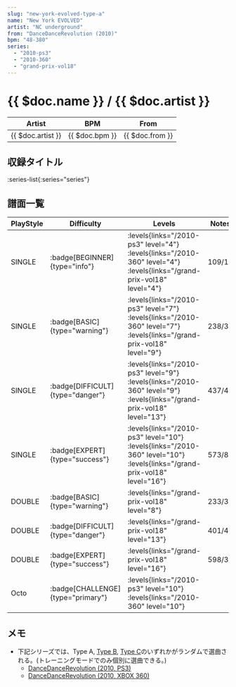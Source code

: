 ```yaml
---
slug: "new-york-evolved-type-a"
name: "New York EVOLVED"
artist: "NC underground"
from: "DanceDanceRevolution (2010)"
bpm: "48-380"
series:
  - "2010-ps3"
  - "2010-360"
  - "grand-prix-vol18"
---
```


# {{ $doc.name }} / {{ $doc.artist }}

|Artist|BPM|From|
|------|---|----|
|{{ $doc.artist }}|{{ $doc.bpm }}|{{ $doc.from }}|

## 収録タイトル

:series-list{:series="series"}

## 譜面一覧

|PlayStyle|Difficulty|Levels|Notes|Movie|
|---------|----------|------|-----|-----|
|SINGLE| :badge[BEGINNER]{type="info"}| :levels{links="/2010-ps3" level="4"} :levels{links="/2010-360" level="4"} :levels{links="/grand-prix-vol18" level="4"}|109/17||
|SINGLE| :badge[BASIC]{type="warning"}| :levels{links="/2010-ps3" level="7"} :levels{links="/2010-360" level="7"} :levels{links="/grand-prix-vol18" level="9"}|238/30||
|SINGLE| :badge[DIFFICULT]{type="danger"}| :levels{links="/2010-ps3" level="9"} :levels{links="/2010-360" level="9"} :levels{links="/grand-prix-vol18" level="13"}|437/45||
|SINGLE| :badge[EXPERT]{type="success"}| :levels{links="/2010-ps3" level="10"} :levels{links="/2010-360" level="10"} :levels{links="/grand-prix-vol18" level="16"}|573/85||
|DOUBLE| :badge[BASIC]{type="warning"}| :levels{links="/grand-prix-vol18" level="8"}|233/34||
|DOUBLE| :badge[DIFFICULT]{type="danger"}| :levels{links="/grand-prix-vol18" level="13"}|401/46||
|DOUBLE| :badge[EXPERT]{type="success"}| :levels{links="/grand-prix-vol18" level="16"}|598/30||
|Octo| :badge[CHALLENGE]{type="primary"}| :levels{links="/2010-ps3" level="10"} :levels{links="/2010-360" level="10"}|||

## メモ

- 下記シリーズでは、Type A, [Type B](/songs/new-york-evolved-type-b), [Type C](/songs/new-york-evolved-type-c)のいずれかがランダムで選曲される。(トレーニングモードでのみ個別に選曲できる。)
  - [DanceDanceRevolution (2010, PS3)](/series/2010-ps3)
  - [DanceDanceRevolution (2010, XBOX 360)](/series/2010-360)
